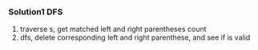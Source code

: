 ### Solution1 DFS

1. traverse s, get matched left and right parentheses count
2. dfs, delete corresponding left and right parenthese, and see if is valid

